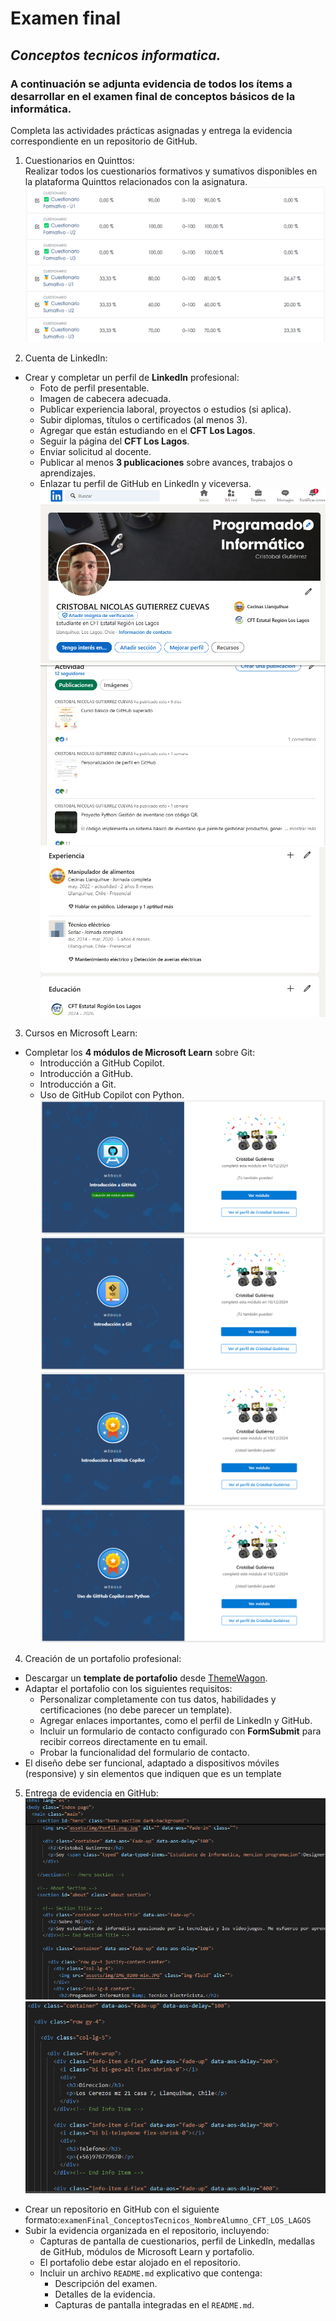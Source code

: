 <h1 class="code-line" data-line-start=0 data-line-end=1 ><a id="Examen_final_0"></a>Examen final</h1>
<h2 class="code-line" data-line-start=1 data-line-end=2 ><a id="_Conceptos_tecnicos_informatica__1"></a><em>Conceptos tecnicos informatica.</em></h2>
<h3 class="code-line" data-line-start=2 data-line-end=3 ><a id="A_continuacin_se_adjunta_evidencia_de_todos_los_tems_a_desarrollar_en_el_examen_final_de_conceptos_bsicos_de_la_informtica_2"></a>A continuación se adjunta evidencia de todos los ítems a desarrollar en el examen final de conceptos básicos de la informática.</h3>
<p class="has-line-data" data-line-start="4" data-line-end="5">Completa las actividades prácticas asignadas y entrega la evidencia correspondiente en un repositorio de GitHub.</p>
<ol>
<li class="has-line-data" data-line-start="6" data-line-end="8">Cuestionarios en Quinttos:<br>
Realizar todos los cuestionarios formativos y sumativos disponibles en la plataforma Quinttos relacionados con la asignatura.</li>
<img src="./img/quintos.png" alt="Captura de pantalla"></a>
</ol>
<ol start="2">
<li class="has-line-data" data-line-start="10" data-line-end="11">Cuenta de LinkedIn:</li>
</ol>
<ul>
<li class="has-line-data" data-line-start="11" data-line-end="22">Crear y completar un perfil de <strong>LinkedIn</strong> profesional:
<ul>
<li class="has-line-data" data-line-start="12" data-line-end="13">Foto de perfil presentable.</li>
<li class="has-line-data" data-line-start="13" data-line-end="14">Imagen de cabecera adecuada.</li>
<li class="has-line-data" data-line-start="14" data-line-end="15">Publicar experiencia laboral, proyectos o estudios (si aplica).</li>
<li class="has-line-data" data-line-start="15" data-line-end="16">Subir diplomas, títulos o certificados (al menos 3).</li>
<li class="has-line-data" data-line-start="16" data-line-end="17">Agregar que están estudiando en el <strong>CFT Los Lagos</strong>.</li>
<li class="has-line-data" data-line-start="17" data-line-end="18">Seguir la página del <strong>CFT Los Lagos</strong>.</li>
<li class="has-line-data" data-line-start="18" data-line-end="19">Enviar solicitud al docente.</li>
<li class="has-line-data" data-line-start="19" data-line-end="20">Publicar al menos <strong>3 publicaciones</strong> sobre avances, trabajos o aprendizajes.</li>
<li class="has-line-data" data-line-start="20" data-line-end="22">Enlazar tu perfil de GitHub en LinkedIn y viceversa.</li>
<img src="./img/linkedin1.png" alt="Captura de pantalla"></a>
<img src="./img/linkedin2.png" alt="Captura de pantalla"></a>
<img src="./img/linkedin3.png" alt="Captura de pantalla"></a>
</ul>
</li>
</ul>
<ol start="3">
<li class="has-line-data" data-line-start="22" data-line-end="23">Cursos en Microsoft Learn:</li>
</ol>
<ul>
<li class="has-line-data" data-line-start="23" data-line-end="29">Completar los <strong>4 módulos de Microsoft Learn</strong> sobre Git:
<ul>
<li class="has-line-data" data-line-start="24" data-line-end="25">Introducción a GitHub Copilot.</li>
<li class="has-line-data" data-line-start="25" data-line-end="26">Introducción a GitHub.</li>
<li class="has-line-data" data-line-start="26" data-line-end="27">Introducción a Git.</li>
<li class="has-line-data" data-line-start="27" data-line-end="29">Uso de GitHub Copilot con Python.</li>
<img src="./img/microsoftlear1.png" alt="Captura de pantalla"></a>
<img src="./img/microsoftlear2.png" alt="Captura de pantalla"></a>
<img src="./img/microsoftlear3.png" alt="Captura de pantalla"></a>
<img src="./img/microsoftlear4.png" alt="Captura de pantalla"></a>
</ul>
</li>
</ul>
<ol start="4">
<li class="has-line-data" data-line-start="29" data-line-end="30">Creación de un portafolio profesional:</li>
</ol>
<ul>
<li class="has-line-data" data-line-start="30" data-line-end="31">Descargar un <strong>template de portafolio</strong> desde <a href="https://themewagon.com/theme-tag/portfolio-template/">ThemeWagon</a>.</li>
<li class="has-line-data" data-line-start="31" data-line-end="36">Adaptar el portafolio con los siguientes requisitos:
<ul>
<li class="has-line-data" data-line-start="32" data-line-end="33">Personalizar completamente con tus datos, habilidades y certificaciones (no debe parecer un template).</li>
<li class="has-line-data" data-line-start="33" data-line-end="34">Agregar enlaces importantes, como el perfil de LinkedIn y GitHub.</li>
<li class="has-line-data" data-line-start="34" data-line-end="35">Incluir un formulario de contacto configurado con <strong>FormSubmit</strong> para recibir correos directamente en tu email.</li>
<li class="has-line-data" data-line-start="35" data-line-end="36">Probar la funcionalidad del formulario de contacto.</li>
</ul>
</li>
<li class="has-line-data" data-line-start="36" data-line-end="38">El diseño debe ser funcional, adaptado a dispositivos móviles (responsive) y sin elementos que indiquen que es un template</li>
</ul>
<ol start="5">
<li class="has-line-data" data-line-start="38" data-line-end="39">Entrega de evidencia en GitHub:</li>
<img src="./img/portfolio1.png" alt="Captura de pantalla"></a>
<img src="./img/portfolio2.png" alt="Captura de pantalla"></a>
</ol>
<ul>
<li class="has-line-data" data-line-start="39" data-line-end="40">Crear un repositorio en GitHub con el siguiente formato:<code>examenFinal_ConceptosTecnicos_NombreAlumno_CFT_LOS_LAGOS</code></li>
<li class="has-line-data" data-line-start="40" data-line-end="47">Subir la evidencia organizada en el repositorio, incluyendo:
<ul>
<li class="has-line-data" data-line-start="41" data-line-end="42">Capturas de pantalla de cuestionarios, perfil de LinkedIn, medallas de GitHub, módulos de Microsoft Learn y portafolio.</li>
<li class="has-line-data" data-line-start="42" data-line-end="43">El portafolio debe estar alojado en el repositorio.</li>
<li class="has-line-data" data-line-start="43" data-line-end="47">Incluir un archivo <code>README.md</code> explicativo que contenga:
<ul>
<li class="has-line-data" data-line-start="44" data-line-end="45">Descripción del examen.</li>
<li class="has-line-data" data-line-start="45" data-line-end="46">Detalles de la evidencia.</li>
<li class="has-line-data" data-line-start="46" data-line-end="47">Capturas de pantalla integradas en el <code>README.md</code>.</li>
</ul>
</li>
</ul>
</li>
</ul>